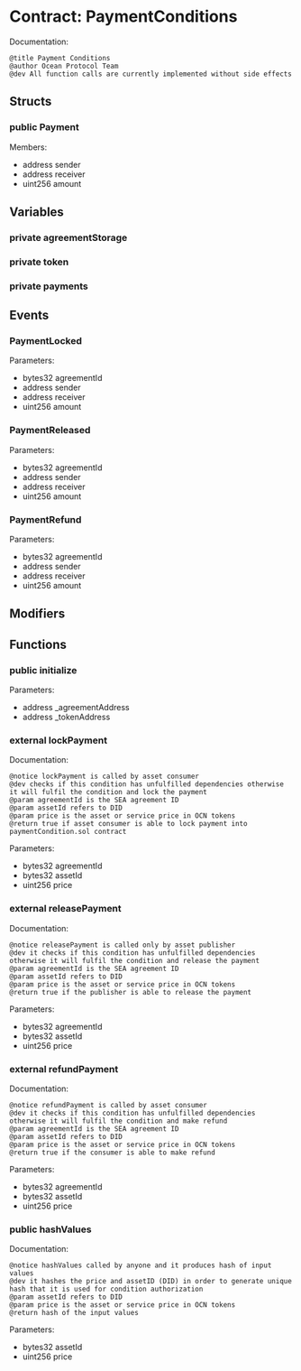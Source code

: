 
# Contract: PaymentConditions

Documentation:
```
@title Payment Conditions
@author Ocean Protocol Team
@dev All function calls are currently implemented without side effects
```

## Structs

### public Payment
Members:
* address sender
* address receiver
* uint256 amount

## Variables

### private agreementStorage

### private token

### private payments

## Events

###  PaymentLocked
Parameters:
* bytes32 agreementId
* address sender
* address receiver
* uint256 amount

###  PaymentReleased
Parameters:
* bytes32 agreementId
* address sender
* address receiver
* uint256 amount

###  PaymentRefund
Parameters:
* bytes32 agreementId
* address sender
* address receiver
* uint256 amount

## Modifiers

## Functions

### public initialize
Parameters:
* address _agreementAddress
* address _tokenAddress

### external lockPayment

Documentation:

```
@notice lockPayment is called by asset consumer
@dev checks if this condition has unfulfilled dependencies otherwise it will fulfil the condition and lock the payment
@param agreementId is the SEA agreement ID
@param assetId refers to DID
@param price is the asset or service price in OCN tokens
@return true if asset consumer is able to lock payment into paymentCondition.sol contract
```
Parameters:
* bytes32 agreementId
* bytes32 assetId
* uint256 price

### external releasePayment

Documentation:

```
@notice releasePayment is called only by asset publisher
@dev it checks if this condition has unfulfilled dependencies otherwise it will fulfil the condition and release the payment
@param agreementId is the SEA agreement ID
@param assetId refers to DID
@param price is the asset or service price in OCN tokens
@return true if the publisher is able to release the payment
```
Parameters:
* bytes32 agreementId
* bytes32 assetId
* uint256 price

### external refundPayment

Documentation:

```
@notice refundPayment is called by asset consumer
@dev it checks if this condition has unfulfilled dependencies otherwise it will fulfil the condition and make refund
@param agreementId is the SEA agreement ID
@param assetId refers to DID
@param price is the asset or service price in OCN tokens
@return true if the consumer is able to make refund
```
Parameters:
* bytes32 agreementId
* bytes32 assetId
* uint256 price

### public hashValues

Documentation:

```
@notice hashValues called by anyone and it produces hash of input values
@dev it hashes the price and assetID (DID) in order to generate unique hash that it is used for condition authorization
@param assetId refers to DID
@param price is the asset or service price in OCN tokens
@return hash of the input values
```
Parameters:
* bytes32 assetId
* uint256 price
